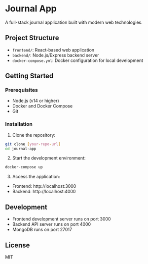 # Journal App

A full-stack journal application built with modern web technologies.

## Project Structure

- `frontend/`: React-based web application
- `backend/`: Node.js/Express backend server
- `docker-compose.yml`: Docker configuration for local development

## Getting Started

### Prerequisites

- Node.js (v14 or higher)
- Docker and Docker Compose
- Git

### Installation

1. Clone the repository:
```bash
git clone [your-repo-url]
cd journal-app
```

2. Start the development environment:
```bash
docker-compose up
```

3. Access the application:
- Frontend: http://localhost:3000
- Backend: http://localhost:4000

## Development

- Frontend development server runs on port 3000
- Backend API server runs on port 4000
- MongoDB runs on port 27017

## License

MIT 